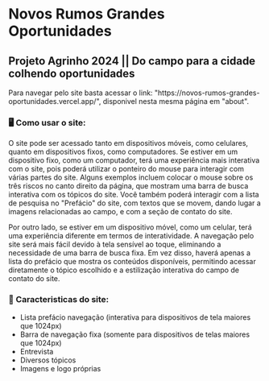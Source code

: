 <h1>Novos Rumos Grandes Oportunidades</h1>
<h2>Projeto Agrinho 2024 || Do campo para a cidade colhendo oportunidades</h2>

<p>Para navegar pelo site basta acessar o link: <a>"https://novos-rumos-grandes-oportunidades.vercel.app/"</a>, disponivel nesta mesma página em "about".</p>
<h3>🖥 Como usar o site:</h3>
<p>O site pode ser acessado tanto em dispositivos móveis, como celulares, quanto em dispositivos fixos, como computadores. Se estiver em um dispositivo fixo, como um computador, terá uma experiência mais interativa com o site, pois poderá utilizar o ponteiro do mouse para interagir com várias partes do site. Alguns exemplos incluem colocar o mouse sobre os três riscos no canto direito da página, que mostram uma barra de busca interativa com os tópicos do site. Você também poderá interagir com a lista de pesquisa no "Prefácio" do site, com textos que se movem, dando lugar a imagens relacionadas ao campo, e com a seção de contato do site.</p>
<p>Por outro lado, se estiver em um dispositivo móvel, como um celular, terá uma experiência diferente em termos de interatividade. A navegação pelo site será mais fácil devido à tela sensível ao toque, eliminando a necessidade de uma barra de busca fixa. Em vez disso, haverá apenas a lista do prefácio que mostra os conteúdos disponíveis, permitindo acessar diretamente o tópico escolhido e a estilização interativa do campo de contato do site.</p>
<h3>💾 Caracteristicas do site:</h3>
<ul>
  <li>Lista prefácio navegação (interativa para dispositivos de tela maiores que 1024px)</li>
  <li>Barra de navegação fixa (somente para dispositivos de telas maiores que 1024px)</li>
  <li>Entrevista</li>
  <li>Diversos tópicos</li>
  <li>Imagens e logo próprias</li>
</ul>
